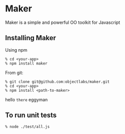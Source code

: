 Maker
====

Maker is a simple and powerful OO toolkit for Javascript

Installing Maker
----------

Using npm 

```
% cd <your-app>
% npm install maker
```

From git:

```
% git clone git@github.com:objectlabs/maker.git
% cd <your-app>
% npm install <path-to-maker>
```

hello ```there``` eggyman


To run unit tests
-----------------

```node
% node ./test/all.js
```
